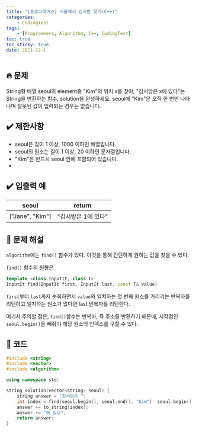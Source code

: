 ```yaml
---
title: "[프로그래머스] 서울에서 김서방 찾기(C++)"
categories: 
    - CodingTest
tags:
    - [Programmers, Algorithm, C++, CodingTest]
toc: true
toc_sticky: true
date: 2021-12-1
---
```


## 🔥 문제

String형 배열 seoul의 element중 "Kim"의 위치 x를 찾아, "김서방은 x에 있다"는 String을 반환하는 함수, solution을 완성하세요. seoul에 "Kim"은 오직 한 번만 나타나며 잘못된 값이 입력되는 경우는 없습니다.


## ✔️ 제한사항

- seoul은 길이 1 이상, 1000 이하인 배열입니다.
- seoul의 원소는 길이 1 이상, 20 이하인 문자열입니다.
- "Kim"은 반드시 seoul 안에 포함되어 있습니다.  
- 

## ✔️ 입출력 예

|seoul|return|
|---|---|
|["Jane", "Kim"]|"김서방은 1에 있다"|


## 🤔 문제 해설

`algorithm`에는 `find()` 함수가 있다. 이것을 통해 간단하게 원하는 값을 찾을 수 있다.

`find()` 함수의 원형은

```cpp
template <class InputIt, class T>
InputIt find(InputIt first, InputIt last, const T& value)
```

`first`부터 `last`까지 순회하면서 `value`와 일치하는 첫 번째 원소를 가리키는 반복자를 리턴하고 일치하는 원소가 없다면 last 반복자를 리턴한다. 

여기서 주의할 점은, `find()`함수는 반복자, 즉 주소를 반환하기 때문에, 시작점인 `seoul.begin()`을 빼줘야 해당 원소의 인덱스를 구할 수 있다. 


## 👻 코드

```cpp
#include <string>
#include <vector>
#include <algorithm>

using namespace std;

string solution(vector<string> seoul) {
    string answer = "김서방은 ";
    int index = find(seoul.begin(), seoul.end(), "Kim")- seoul.begin();
    answer += to_string(index);
    answer += "에 있다";
    return answer;
}
```
